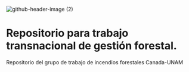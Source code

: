 ![github-header-image (2)](https://github.com/user-attachments/assets/1414cb58-e325-4918-86ad-6248596c8797)


# Repositorio para trabajo transnacional de gestión forestal.

Repositorio del grupo de trabajo de incendios forestales Canada-UNAM
